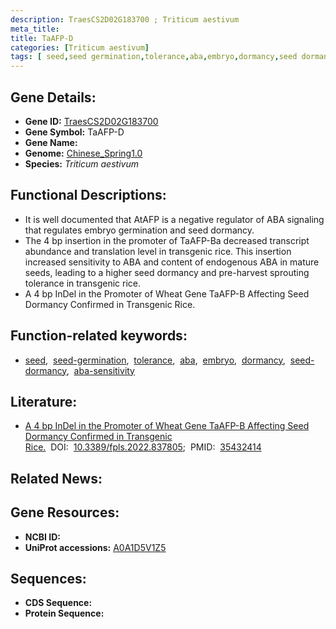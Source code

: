 ```yaml
---
description: TraesCS2D02G183700 ; Triticum aestivum
meta_title:
title: TaAFP-D
categories: [Triticum aestivum]
tags: [ seed,seed germination,tolerance,aba,embryo,dormancy,seed dormancy,aba sensitivity ]
---
```


## Gene Details:
- **Gene ID:**	[TraesCS2D02G183700](https://ensembl.gramene.org/Triticum_aestivum/Gene/Summary?g=TraesCS2D02G183700)
- **Gene Symbol:** TaAFP-D
- **Gene Name:** 
- **Genome:** [Chinese_Spring1.0](https://ensembl.gramene.org/Triticum_aestivum/Info/Index)
- **Species:** *Triticum aestivum*

## Functional Descriptions:
   - It is well documented that AtAFP is a negative regulator of ABA signaling that regulates embryo germination and seed dormancy.
   - The 4 bp insertion in the promoter of TaAFP-Ba decreased transcript abundance and translation level in transgenic rice. This insertion increased sensitivity to ABA and content of endogenous ABA in mature seeds, leading to a higher seed dormancy and pre-harvest sprouting tolerance in transgenic rice.
   - A 4 bp InDel in the Promoter of Wheat Gene TaAFP-B Affecting Seed Dormancy Confirmed in Transgenic Rice.

## Function-related keywords:
   - [seed](/tags/seed/),&nbsp;&nbsp;[seed-germination](/tags/seed-germination/),&nbsp;&nbsp;[tolerance](/tags/tolerance/),&nbsp;&nbsp;[aba](/tags/aba/),&nbsp;&nbsp;[embryo](/tags/embryo/),&nbsp;&nbsp;[dormancy](/tags/dormancy/),&nbsp;&nbsp;[seed-dormancy](/tags/seed-dormancy/),&nbsp;&nbsp;[aba-sensitivity](/tags/aba-sensitivity/)

## Literature:
   - [A 4 bp InDel in the Promoter of Wheat Gene TaAFP-B Affecting Seed Dormancy Confirmed in Transgenic Rice.]( https://www.frontiersin.org/articles/10.3389/fpls.2022.837805/full#F4)&nbsp;&nbsp;DOI:&nbsp;&nbsp;[10.3389/fpls.2022.837805](https://www.frontiersin.org/articles/10.3389/fpls.2022.837805/full#F4);&nbsp;&nbsp;PMID:&nbsp;&nbsp;[35432414](https://pubmed.ncbi.nlm.nih.gov/35432414/)

## Related News:

## Gene Resources:
- **NCBI ID:**  [](https://www.ncbi.nlm.nih.gov/gene/?term=)
- **UniProt accessions:** [A0A1D5V1Z5](https://www.uniprot.org/uniprotkb/A0A1D5V1Z5/entry)



## Sequences:
- **CDS Sequence:**
- **Protein Sequence:**
